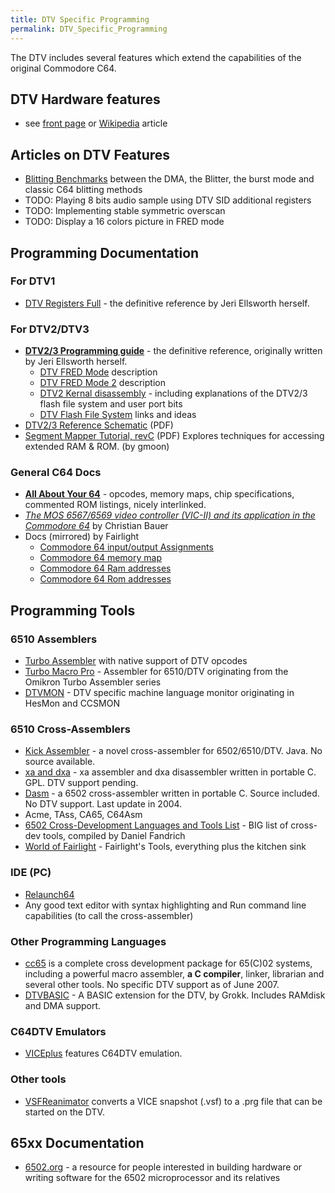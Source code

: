 ```yaml
---
title: DTV Specific Programming
permalink: DTV_Specific_Programming
---
```


The DTV includes several features which extend the capabilities of the
original Commodore C64.

DTV Hardware features
---------------------

-   see [front page](C64_DTV_Hacking_Wiki#DTV_Versions "wikilink") or
    [Wikipedia](http://en.wikipedia.org/wiki/C64DTV) article

Articles on DTV Features
------------------------

-   [Blitting Benchmarks](Blitting_Benchmarks "wikilink") between the
    DMA, the Blitter, the burst mode and classic C64 blitting methods
-   TODO: Playing 8 bits audio sample using DTV SID additional registers
-   TODO: Implementing stable symmetric overscan
-   TODO: Display a 16 colors picture in FRED mode

Programming Documentation
-------------------------

### For DTV1

-   [DTV Registers Full](Media:Dtv-registers-full.txt "wikilink") - the
    definitive reference by Jeri Ellsworth herself.

### For DTV2/DTV3

-   **[DTV2/3 Programming guide](DTV_Programming "wikilink")** - the
    definitive reference, originally written by Jeri Ellsworth herself.
    -   [DTV FRED Mode](DTV_FRED_Mode "wikilink") description
    -   [DTV FRED Mode 2](DTV_FRED_Mode_2 "wikilink") description
    -   [DTV2 Kernal disassembly](DTV2_Kernal_disassembly "wikilink") -
        including explanations of the DTV2/3 flash file system and user
        port bits
    -   [DTV Flash File System](DTV_Flash_File_System "wikilink") links
        and ideas
-   [DTV2/3 Reference
    Schematic](Media:DTV-Ver2-Schematic.pdf "wikilink") (PDF)
-   [Segment Mapper Tutorial, revC](Media:segmapper_1c.pdf "wikilink")
    (PDF) Explores techniques for accessing extended RAM & ROM. (by
    gmoon)

### General C64 Docs

-   **[All About Your
    64](http://unusedino.de/ec64/technical/aay/c64/)** - opcodes, memory
    maps, chip specifications, commented ROM listings, nicely
    interlinked.
-   *[The MOS 6567/6569 video controller (VIC-II) and its application in
    the Commodore 64](http://zimmers.net/cbmpics/cbm/c64/vic-ii.txt)* by
    Christian Bauer
-   Docs (mirrored) by Fairlight
    -   [Commodore 64 input/output
        Assignments](http://www.ludd.luth.se/~watchman/fairlight/c64/c64-io.html)
    -   [Commodore 64 memory
        map](http://www.ludd.luth.se/~watchman/fairlight/c64/c64-memo.html)
    -   [Commodore 64 Ram
        addresses](http://www.ludd.luth.se/~watchman/fairlight/c64/c64-ram.html)
    -   [Commodore 64 Rom
        addresses](http://www.ludd.luth.se/~watchman/fairlight/c64/c64-rom.html)

Programming Tools
-----------------

### 6510 Assemblers

-   [Turbo Assembler](http://turbo.style64.org) with native support of
    DTV opcodes
-   [Turbo Macro Pro](http://turbo.style64.org/tmp.php) - Assembler for
    6510/DTV originating from the Omikron Turbo Assembler series
-   [DTVMON](DTVMON "wikilink") - DTV specific machine language monitor
    originating in HesMon and CCSMON

### 6510 Cross-Assemblers

-   [Kick Assembler](http://www.theweb.dk/KickAssembler/Main.php) - a
    novel cross-assembler for 6502/6510/DTV. Java. No source available.
-   [xa and dxa](http://www.floodgap.com/retrotech/xa/) - xa assembler
    and dxa disassembler written in portable C. GPL. DTV support
    pending.
-   [Dasm](http://www.atari2600.org/DASM/) - a 6502 cross-assembler
    written in portable C. Source included. No DTV support. Last update
    in 2004.
-   Acme, TAss, CA65, C64Asm
-   [6502 Cross-Development Languages and Tools
    List](http://www.npsnet.com/danf/cbm/cross-development.html) - BIG
    list of cross-dev tools, compiled by Daniel Fandrich
-   [World of Fairlight](http://www.fairlight.to/tools/pc.html) -
    Fairlight's Tools, everything plus the kitchen sink

### IDE (PC)

-   [Relaunch64](http://www.popelganda.de)
-   Any good text editor with syntax highlighting and Run command line
    capabilities (to call the cross-assembler)

### Other Programming Languages

-   [cc65](http://www.cc65.org/) is a complete cross development package
    for 65(C)02 systems, including a powerful macro assembler, **a C
    compiler**, linker, librarian and several other tools. No specific
    DTV support as of June 2007.
-   [DTVBASIC](http://www.thegang.nu/dtv_basic.php) - A BASIC extension
    for the DTV, by Grokk. Includes RAMdisk and DMA support.

### C64DTV Emulators

-   [VICEplus](http://viceplus.sourceforge.net/) features C64DTV
    emulation.

### Other tools

-   [VSFReanimator](VSFReanimator "wikilink") converts a VICE snapshot
    (.vsf) to a .prg file that can be started on the DTV.

65xx Documentation
------------------

-   [6502.org](http://6502.org/) - a resource for people interested in
    building hardware or writing software for the 6502 microprocessor
    and its relatives

